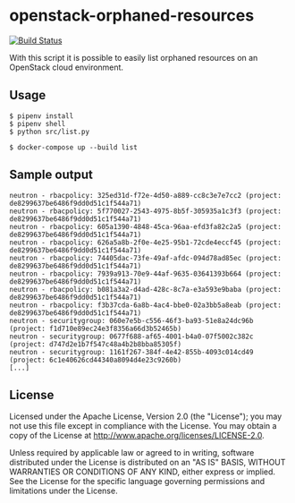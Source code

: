 # openstack-orphaned-resources

[![Build Status](https://travis-ci.org/betacloud/openstack-orphaned-resources.svg?branch=master)](https://travis-ci.org/betacloud/openstack-orphaned-resources)

With this script it is possible to easily list orphaned resources
on an OpenStack cloud environment.

## Usage

```
$ pipenv install
$ pipenv shell
$ python src/list.py
```

```
$ docker-compose up --build list
```

## Sample output

```
neutron - rbacpolicy: 325ed31d-f72e-4d50-a889-cc8c3e7e7cc2 (project: de8299637be6486f9dd0d51c1f544a71)
neutron - rbacpolicy: 5f770027-2543-4975-8b5f-305935a1c3f3 (project: de8299637be6486f9dd0d51c1f544a71)
neutron - rbacpolicy: 605a1390-4848-45ca-96aa-efd3fa82c2a5 (project: de8299637be6486f9dd0d51c1f544a71)
neutron - rbacpolicy: 626a5a8b-2f0e-4e25-95b1-72cde4eccf45 (project: de8299637be6486f9dd0d51c1f544a71)
neutron - rbacpolicy: 74405dac-73fe-49af-afdc-094d78ad85ec (project: de8299637be6486f9dd0d51c1f544a71)
neutron - rbacpolicy: 7939a913-70e9-44af-9635-03641393b664 (project: de8299637be6486f9dd0d51c1f544a71)
neutron - rbacpolicy: b081a3a2-d4ad-428c-8c7a-e3a593e9baba (project: de8299637be6486f9dd0d51c1f544a71)
neutron - rbacpolicy: f3b37cda-6a8b-4ac4-bbe0-02a3bb5a8eab (project: de8299637be6486f9dd0d51c1f544a71)
neutron - securitygroup: 060e7e5b-c556-46f3-ba93-51e8a24dc96b (project: f1d710e89ec24e3f8356a66d3b52465b)
neutron - securitygroup: 0677f688-af65-4001-b4a0-07f5002c382c (project: d747d2e1b7f547c48a4b2b8bba85305f)
neutron - securitygroup: 1161f267-384f-4e42-855b-4093c014cd49 (project: 6c1e40626cd44340a8094d4e23c9260b)
[...]
```

## License

Licensed under the Apache License, Version 2.0 (the "License");
you may not use this file except in compliance with the License.
You may obtain a copy of the License at http://www.apache.org/licenses/LICENSE-2.0.

Unless required by applicable law or agreed to in writing, software
distributed under the License is distributed on an "AS IS" BASIS,
WITHOUT WARRANTIES OR CONDITIONS OF ANY KIND, either express or implied.
See the License for the specific language governing permissions and
limitations under the License.
